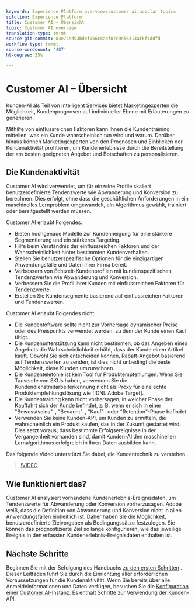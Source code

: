 ```yaml
---
keywords: Experience Platform;overview;customer ai;popular topics
solution: Experience Platform
title: Customer AI – Übersicht
topic: Customer AI overview
translation-type: tm+mt
source-git-commit: 83e74ad93bdef056c8aef07c9d56313af6f4ddfd
workflow-type: tm+mt
source-wordcount: '487'
ht-degree: 25%

---
```



# Customer AI – Übersicht

Kunden-AI als Teil von Intelligent Services bietet Marketingexperten die Möglichkeit, Kundenprognosen auf individueller Ebene mit Erläuterungen zu generieren.

Mithilfe von einflussreichen Faktoren kann Ihnen die Kundentraining mitteilen, was ein Kunde wahrscheinlich tun wird und warum. Darüber hinaus können Marketingexperten von den Prognosen und Einblicken der Kundenaktivität profitieren, um Kundenerlebnisse durch die Bereitstellung der am besten geeigneten Angebot und Botschaften zu personalisieren.

## Die Kundenaktivität

Customer AI wird verwendet, um für einzelne Profile skaliert benutzerdefinierte Tendenzwerte wie Abwanderung und Konversion zu berechnen. Dies erfolgt, ohne dass die geschäftlichen Anforderungen in ein maschinelles Lernproblem umgewandelt, ein Algorithmus gewählt, trainiert oder bereitgestellt werden müssen.

Customer AI erlaubt Folgendes:

- Bieten hochgenaue Modelle zur Kundenneigung für eine stärkere Segmentierung und ein stärkeres Targeting.
- Hilfe beim Verständnis der einflussreichen Faktoren und der Wahrscheinlichkeit hinter bestimmten Kundenverhalten.
- Stellen Sie benutzerspezifische Optionen für die einzigartigen Anwendungsfälle und Daten Ihrer Firma bereit.
- Verbessern von Echtzeit-Kundenprofilen mit kundenspezifischen Tendenzwerten wie Abwanderung und Konversion.
- Verbessern Sie die Profil Ihrer Kunden mit einflussreichen Faktoren für Tendenzwerte.
- Erstellen Sie Kundensegmente basierend auf einflussreichen Faktoren und Tendenzwerten.

Customer AI erlaubt Folgendes nicht:

- Die Kundentoftware sollte nicht zur Vorhersage dynamischer Preise oder des Preispunkts verwendet werden, zu dem der Kunde einen Kauf tätigt.
- Die Kundenunterstützung kann nicht bestimmen, ob das Angeben eines Angebots die Wahrscheinlichkeit erhöht, dass der Kunde einen Artikel kauft. Obwohl Sie sich entscheiden können, Rabatt-Angebot basierend auf Tendenzwerten zu senden, ist dies nicht unbedingt die beste Möglichkeit, diese Kunden umzurechnen.
- Die Kundentelefonie ist kein Tool für Produktempfehlungen. Wenn Sie Tausende von SKUs haben, verwenden Sie die Kundendienstmitarbeiterkennung nicht als Proxy für eine echte Produktempfehlungslösung wie [!DNL Adobe Target].
- Die Kundentraining kann nicht vorhersagen, in welcher Phase der Kauffahrt sich der Kunde befindet, z. B. wenn er sich in einer &quot;Bewusstseins&quot;-, &quot;Bedacht&quot;-, &quot;Kauf&quot;- oder &quot;Retention&quot;-Phase befindet.
- Verwenden Sie keine Kunden-API, um Kunden zu ermitteln, die wahrscheinlich ein Produkt kaufen, das in der Zukunft gestartet wird. Dies setzt voraus, dass bestimmte Erfolgsereignisse in der Vergangenheit vorhanden sind, damit Kunden-AI den maschinellen Lernalgorithmus erfolgreich in Ihren Daten ausbilden kann.

Das folgende Video unterstützt Sie dabei, die Kundentechnik zu verstehen.

>[!VIDEO](https://video.tv.adobe.com/v/32664?learn=on&quality=12)

## Wie funktioniert das?

Customer AI analysiert vorhandene Kundenerlebnis-Ereignisdaten, um Tendenzwerte für Abwanderung oder Konversion vorherzusagen. Adobe weiß, dass die Definition von Abwanderung und Konversion nicht in allen Anwendungsfällen einheitlich ist. Daher haben Sie die Möglichkeit, benutzerdefinierte Zielvorgaben als Bedingungssätze festzulegen. Sie können das prognostizierte Ziel so lange konfigurieren, wie das jeweilige Ereignis in den erfassten Kundenerlebnis-Ereignisdaten enthalten ist.

## Nächste Schritte

Beginnen Sie mit der Befolgung des Handbuchs [zu den ersten Schritten](./getting-started.md) . Dieser Leitfaden führt Sie durch die Einrichtung aller erforderlichen Voraussetzungen für die Kundenaktivität. Wenn Sie bereits über alle Anmeldeinformationen und Daten verfügen, besuchen Sie die [Konfiguration einer Customer AI-Instanz](./user-guide/configure.md). Es enthält Schritte zur Verwendung der Kunden-API.